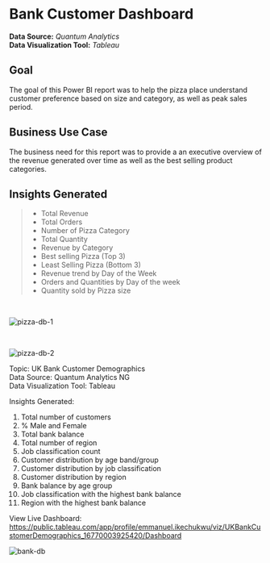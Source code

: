 # Bank Customer Dashboard

**Data Source:** *Quantum Analytics* <br/>
**Data Visualization Tool:** *Tableau* <br/>

## Goal
The goal of this Power BI report was to help the pizza place understand customer preference based on size and category, as well as peak sales period.

## Business Use Case
The business need for this report was to provide a an executive overview of the revenue generated over time as well as the best selling product categories.

## Insights Generated
> * Total Revenue
> * Total Orders
> * Number of Pizza Category
> * Total Quantity
> * Revenue by Category
> * Best selling Pizza (Top 3)
> * Least Selling Pizza (Bottom 3)
> * Revenue trend by Day of the Week
> * Orders and Quantities by Day of the week
> * Quantity sold by Pizza size
<br/>

![pizza-db-1](https://user-images.githubusercontent.com/88853963/220606887-2dc9f241-29b3-49ed-8442-b4717cf136a3.png)

<br/>

![pizza-db-2](https://user-images.githubusercontent.com/88853963/220606913-29870757-a2d9-4748-bc85-8c6ddcb4a5be.png)


Topic: UK Bank Customer Demographics <br/>
Data Source: Quantum Analytics NG <br/>
Data Visualization Tool: Tableau <br/>

Insights Generated:
1. Total number of customers
2. % Male and Female
3. Total bank balance 
4. Total number of region
5. Job classification count
6. Customer distribution by age band/group
7. Customer distribution by job classification
8. Customer distribution by region
9. Bank balance by age group
10. Job classification with the highest bank balance
11. Region with the highest bank balance

View Live Dashboard: https://public.tableau.com/app/profile/emmanuel.ikechukwu/viz/UKBankCustomerDemographics_16770003925420/Dashboard


![bank-db](https://user-images.githubusercontent.com/88853963/222291089-56cf0a5b-dce2-466c-94ed-0ac6e0afd364.png)

